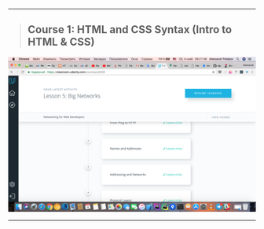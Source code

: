 --------------------

>## Course 1: HTML and CSS Syntax (Intro to HTML & CSS)
![Task_1](/img/Course_3.png)

--------------------
